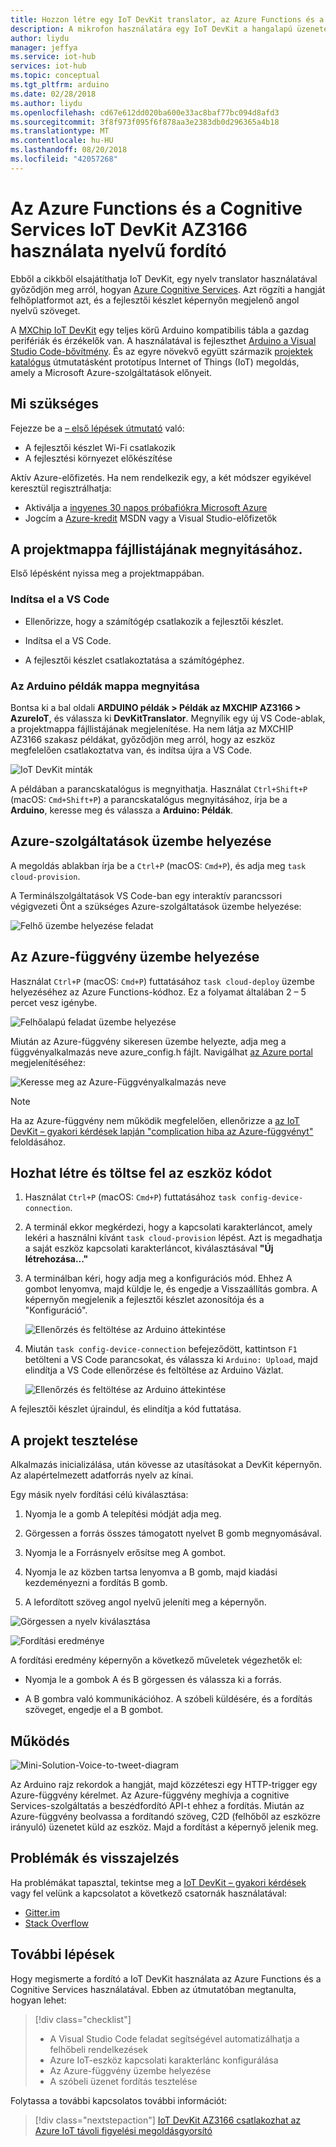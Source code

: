 ```yaml
---
title: Hozzon létre egy IoT DevKit translator, az Azure Functions és a Cognitive Services |} A Microsoft Docs
description: A mikrofon használatára egy IoT DevKit a hangalapú üzenetet kap, majd az Azure Cognitive Services a lefordított szöveg angol nyelven történő feldolgozás
author: liydu
manager: jeffya
ms.service: iot-hub
services: iot-hub
ms.topic: conceptual
ms.tgt_pltfrm: arduino
ms.date: 02/28/2018
ms.author: liydu
ms.openlocfilehash: cd67e612dd020ba600e33ac8baf77bc094d8afd3
ms.sourcegitcommit: 3f8f973f095f6f878aa3e2383db0d296365a4b18
ms.translationtype: MT
ms.contentlocale: hu-HU
ms.lasthandoff: 08/20/2018
ms.locfileid: "42057268"
---
```

# <a name="use-iot-devkit-az3166-with-azure-functions-and-cognitive-services-to-make-a-language-translator"></a>Az Azure Functions és a Cognitive Services IoT DevKit AZ3166 használata nyelvű fordító

Ebből a cikkből elsajátíthatja IoT DevKit, egy nyelv translator használatával győződjön meg arról, hogyan [Azure Cognitive Services](https://azure.microsoft.com/services/cognitive-services/). Azt rögzíti a hangját felhőplatformot azt, és a fejlesztői készlet képernyőn megjelenő angol nyelvű szöveget.

A [MXChip IoT DevKit](https://aka.ms/iot-devkit) egy teljes körű Arduino kompatibilis tábla a gazdag perifériák és érzékelők van. A használatával is fejleszthet [Arduino a Visual Studio Code-bővítmény](https://aka.ms/arduino). És az egyre növekvő együtt származik [projektek katalógus](https://microsoft.github.io/azure-iot-developer-kit/docs/projects/) útmutatásként prototípus Internet of Things (IoT) megoldás, amely a Microsoft Azure-szolgáltatások előnyeit.

## <a name="what-you-need"></a>Mi szükséges

Fejezze be a [– első lépések útmutató](https://docs.microsoft.com/azure/iot-hub/iot-hub-arduino-iot-devkit-az3166-get-started) való:

* A fejlesztői készlet Wi-Fi csatlakozik
* A fejlesztési környezet előkészítése

Aktív Azure-előfizetés. Ha nem rendelkezik egy, a két módszer egyikével keresztül regisztrálhatja:

* Aktiválja a [ingyenes 30 napos próbafiókra Microsoft Azure](https://azure.microsoft.com/free/)
* Jogcím a [Azure-kredit](https://azure.microsoft.com/pricing/member-offers/msdn-benefits-details/) MSDN vagy a Visual Studio-előfizetők

## <a name="open-the-project-folder"></a>A projektmappa fájllistájának megnyitásához.

Első lépésként nyissa meg a projektmappában. 

### <a name="start-vs-code"></a>Indítsa el a VS Code

- Ellenőrizze, hogy a számítógép csatlakozik a fejlesztői készlet.

- Indítsa el a VS Code.

- A fejlesztői készlet csatlakoztatása a számítógéphez.

### <a name="open-the-arduino-examples-folder"></a>Az Arduino példák mappa megnyitása

Bontsa ki a bal oldali **ARDUINO példák > Példák az MXCHIP AZ3166 > AzureIoT**, és válassza ki **DevKitTranslator**. Megnyílik egy új VS Code-ablak, a projektmappa fájllistájának megjelenítése. Ha nem látja az MXCHIP AZ3166 szakasz példákat, győződjön meg arról, hogy az eszköz megfelelően csatlakoztatva van, és indítsa újra a VS Code.  

![IoT DevKit minták](media/iot-hub-arduino-iot-devkit-az3166-translator/vscode_examples.png)

A példában a parancskatalógus is megnyithatja. Használat `Ctrl+Shift+P` (macOS: `Cmd+Shift+P`) a parancskatalógus megnyitásához, írja be a **Arduino**, keresse meg és válassza a **Arduino: Példák**.

## <a name="provision-azure-services"></a>Azure-szolgáltatások üzembe helyezése

A megoldás ablakban írja be a `Ctrl+P` (macOS: `Cmd+P`), és adja meg `task cloud-provision`.

A Terminálszolgáltatások VS Code-ban egy interaktív parancssori végigvezeti Önt a szükséges Azure-szolgáltatások üzembe helyezése:

![Felhő üzembe helyezése feladat](media/iot-hub-arduino-iot-devkit-az3166-translator/cloud-provision.png)

## <a name="deploy-the-azure-function"></a>Az Azure-függvény üzembe helyezése

Használat `Ctrl+P` (macOS: `Cmd+P`) futtatásához `task cloud-deploy` üzembe helyezéséhez az Azure Functions-kódhoz. Ez a folyamat általában 2 – 5 percet vesz igénybe.

![Felhőalapú feladat üzembe helyezése](media/iot-hub-arduino-iot-devkit-az3166-translator/cloud-deploy.png)

Miután az Azure-függvény sikeresen üzembe helyezte, adja meg a függvényalkalmazás neve azure_config.h fájlt. Navigálhat [az Azure portal](https://portal.azure.com/) megjelenítéséhez:

![Keresse meg az Azure-Függvényalkalmazás neve](media/iot-hub-arduino-iot-devkit-az3166-translator/azure-function.png)

> [!NOTE]
> Ha az Azure-függvény nem működik megfelelően, ellenőrizze a [az IoT DevKit – gyakori kérdések lapján "complication hiba az Azure-függvényt"](https://microsoft.github.io/azure-iot-developer-kit/docs/faq#compilation-error-for-azure-function) feloldásához.

## <a name="build-and-upload-the-device-code"></a>Hozhat létre és töltse fel az eszköz kódot

1. Használat `Ctrl+P` (macOS: `Cmd+P`) futtatásához `task config-device-connection`.

2. A terminál ekkor megkérdezi, hogy a kapcsolati karakterláncot, amely lekéri a használni kívánt `task cloud-provision` lépést. Azt is megadhatja a saját eszköz kapcsolati karakterláncot, kiválasztásával **"Új létrehozása..."**

3. A terminálban kéri, hogy adja meg a konfigurációs mód. Ehhez A gombot lenyomva, majd küldje le, és engedje a Visszaállítás gombra. A képernyőn megjelenik a fejlesztői készlet azonosítója és a "Konfiguráció".

   ![Ellenőrzés és feltöltése az Arduino áttekintése](media/iot-hub-arduino-iot-devkit-az3166-translator/config-device-connection.png)

4. Miután `task config-device-connection` befejeződött, kattintson `F1` betölteni a VS Code parancsokat, és válassza ki `Arduino: Upload`, majd elindítja a VS Code ellenőrzése és feltöltése az Arduino Vázlat.

   ![Ellenőrzés és feltöltése az Arduino áttekintése](media/iot-hub-arduino-iot-devkit-az3166-translator/arduino-upload.png)

A fejlesztői készlet újraindul, és elindítja a kód futtatása.

## <a name="test-the-project"></a>A projekt tesztelése

Alkalmazás inicializálása, után kövesse az utasításokat a DevKit képernyőn. Az alapértelmezett adatforrás nyelv az kínai.

Egy másik nyelv fordítási célú kiválasztása:

1. Nyomja le a gomb A telepítési módját adja meg.

2. Görgessen a forrás összes támogatott nyelvet B gomb megnyomásával.

3. Nyomja le a Forrásnyelv erősítse meg A gombot.

4. Nyomja le az közben tartsa lenyomva a B gomb, majd kiadási kezdeményezni a fordítás B gomb.

5. A lefordított szöveg angol nyelvű jeleníti meg a képernyőn.

![Görgessen a nyelv kiválasztása](media/iot-hub-arduino-iot-devkit-az3166-translator/select-language.jpg)

![Fordítási eredménye](media/iot-hub-arduino-iot-devkit-az3166-translator/translation-result.jpg)

A fordítási eredmény képernyőn a következő műveletek végezhetők el:

- Nyomja le a gombok A és B görgessen és válassza ki a forrás.

- A B gombra való kommunikációhoz. A szóbeli küldésére, és a fordítás szöveget, engedje el a B gombot.

## <a name="how-it-works"></a>Működés

![Mini-Solution-Voice-to-tweet-diagram](media/iot-hub-arduino-iot-devkit-az3166-translator/diagram.png)

Az Arduino rajz rekordok a hangját, majd közzéteszi egy HTTP-trigger egy Azure-függvény kérelmet. Az Azure-függvény meghívja a cognitive Services-szolgáltatás a beszédfordító API-t ehhez a fordítás. Miután az Azure-függvény beolvassa a fordítandó szöveg, C2D (felhőből az eszközre irányuló) üzenetet küld az eszköz. Majd a fordítást a képernyő jelenik meg.

## <a name="problems-and-feedback"></a>Problémák és visszajelzés

Ha problémákat tapasztal, tekintse meg a [IoT DevKit – gyakori kérdések](https://microsoft.github.io/azure-iot-developer-kit/docs/faq/) vagy fel velünk a kapcsolatot a következő csatornák használatával:

* [Gitter.im](http://gitter.im/Microsoft/azure-iot-developer-kit)
* [Stack Overflow](https://stackoverflow.com/questions/tagged/iot-devkit)

## <a name="next-steps"></a>További lépések

Hogy megismerte a fordító a IoT DevKit használata az Azure Functions és a Cognitive Services használatával. Ebben az útmutatóban megtanulta, hogyan lehet:

> [!div class="checklist"]
> * A Visual Studio Code feladat segítségével automatizálhatja a felhőbeli rendelkezések
> * Azure IoT-eszköz kapcsolati karakterlánc konfigurálása
> * Az Azure-függvény üzembe helyezése
> * A szóbeli üzenet fordítás tesztelése

Folytassa a további kapcsolatos további információt:

> [!div class="nextstepaction"]
> [IoT DevKit AZ3166 csatlakozhat az Azure IoT távoli figyelési megoldásgyorsító](https://docs.microsoft.com/azure/iot-hub/iot-hub-arduino-iot-devkit-az3166-devkit-remote-monitoring)
